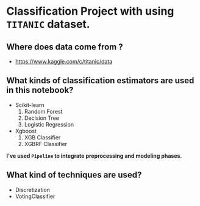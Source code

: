 # Classification Project with using `TITANIC` dataset.

## Where does data come from ?
* https://www.kaggle.com/c/titanic/data

## What kinds of classification estimators are used in this notebook?
* Scikit-learn
  1. Random Forest
  2. Decision Tree
  3. Logistic Regression
* Xgboost
  1. XGB Classifier
  2. XGBRF Classifier

**I've used `Pipeline` to integrate preprocessing and modeling phases.**

## What kind of techniques are used?
* Discretization
* VotingClassifier

